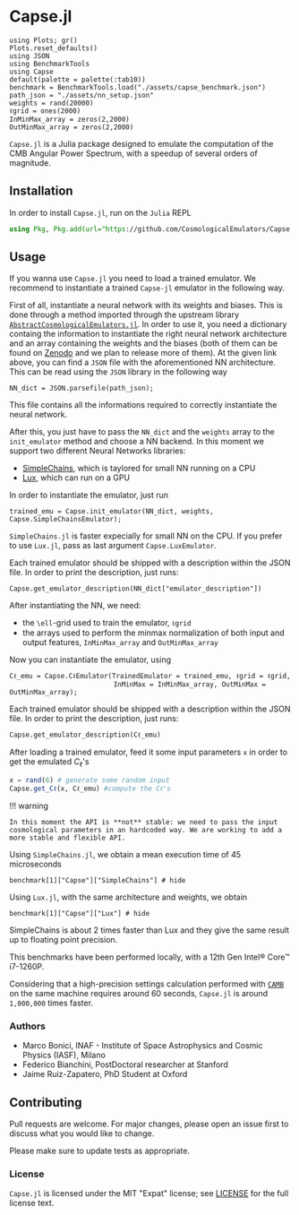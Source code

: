 # Capse.jl

```@setup tutorial
using Plots; gr()
Plots.reset_defaults()
using JSON
using BenchmarkTools
using Capse
default(palette = palette(:tab10))
benchmark = BenchmarkTools.load("./assets/capse_benchmark.json")
path_json = "./assets/nn_setup.json"
weights = rand(20000)
ℓgrid = ones(2000)
InMinMax_array = zeros(2,2000)
OutMinMax_array = zeros(2,2000)
```

`Capse.jl` is a Julia package designed to emulate the computation of the CMB Angular Power Spectrum, with a speedup of several orders of magnitude.

## Installation

In order to install  `Capse.jl`, run on the `Julia` REPL

```julia
using Pkg, Pkg.add(url="https://github.com/CosmologicalEmulators/Capse.jl")
```

## Usage

If you wanna use `Capse.jl` you need to load a trained emulator.
We recommend to instantiate a trained `Capse-jl` emulator in the following way.

First of all, instantiate a neural network with its weights and biases. This is done through a method imported through the upstream library [`AbstractCosmologicalEmulators.jl`](https://github.com/CosmologicalEmulators/AbstractCosmologicalEmulators.jl). In order to use it, you need a dictionary containg the information to instantiate the right neural network architecture and an array containing the weights and the biases (both of them can be found on [Zenodo](https://zenodo.org/record/8187935) and we plan to release more of them).
At the given link above, you can find a `JSON` file with the aforementioned NN architecture. This can be read using the `JSON` library in the following way

```@example tutorial
NN_dict = JSON.parsefile(path_json);
```

This file contains all the informations required to correctly instantiate the neural network.

After this, you just have to pass the `NN_dict` and the `weights` array to the `init_emulator` method and choose a NN backend. In this moment we support two different Neural Networks libraries:

- [SimpleChains](https://github.com/PumasAI/SimpleChains.jl), which is taylored for small NN running on a CPU
- [Lux](https://github.com/LuxDL/Lux.jl), which can run on a GPU

In order to instantiate the emulator, just run

```@example tutorial
trained_emu = Capse.init_emulator(NN_dict, weights, Capse.SimpleChainsEmulator);
```

`SimpleChains.jl` is faster expecially for small NN on the CPU. If you prefer to use `Lux.jl`, pass as last argument `Capse.LuxEmulator`.

Each trained emulator should be shipped with a description within the JSON file. In order to print the description, just runs:

```@example tutorial
Capse.get_emulator_description(NN_dict["emulator_description"])
```
After instantiating the NN, we need:

- the ``\ell``-grid used to train the emulator, `ℓgrid`
- the arrays used to perform the minmax normalization of both input and output features, `InMinMax_array` and `OutMinMax_array`

Now you can instantiate the emulator, using

```@example tutorial
Cℓ_emu = Capse.CℓEmulator(TrainedEmulator = trained_emu, ℓgrid = ℓgrid,
                          InMinMax = InMinMax_array, OutMinMax = OutMinMax_array);
```

Each trained emulator should be shipped with a description within the JSON file. In order to print the description, just runs:

```@example tutorial
Capse.get_emulator_description(Cℓ_emu)
```

After loading a trained emulator, feed it some input parameters `x` in order to get the emulated $C_\ell$'s

```julia
x = rand(6) # generate some random input
Capse.get_Cℓ(x, Cℓ_emu) #compute the Cℓ's
```

!!! warning

    In this moment the API is **not** stable: we need to pass the input cosmological parameters in an hardcoded way. We are working to add a more stable and flexible API.

Using `SimpleChains.jl`, we obtain a mean execution time of 45 microseconds

```@example tutorial
benchmark[1]["Capse"]["SimpleChains"] # hide
```

Using `Lux.jl`, with the same architecture and weights, we obtain

```@example tutorial
benchmark[1]["Capse"]["Lux"] # hide
```

SimpleChains is about 2 times faster than Lux and they give the same result up to floating point precision.

This benchmarks have been performed locally, with a 12th Gen Intel® Core™ i7-1260P.

Considering that a high-precision settings calculation performed with [`CAMB`](https://github.com/cmbant/CAMB) on the same machine requires around 60 seconds, `Capse.jl` is around ``1,000,000`` times faster.

### Authors

- Marco Bonici, INAF - Institute of Space Astrophysics and Cosmic Physics (IASF), Milano
- Federico Bianchini, PostDoctoral researcher at Stanford
- Jaime Ruiz-Zapatero, PhD Student at Oxford

## Contributing

Pull requests are welcome. For major changes, please open an issue first to discuss what you would like to change.

Please make sure to update tests as appropriate.

### License

`Capse.jl` is licensed under the MIT "Expat" license; see
[LICENSE](https://github.com/CosmologicalEmulators/Effort.jl/blob/main/LICENSE) for
the full license text.
